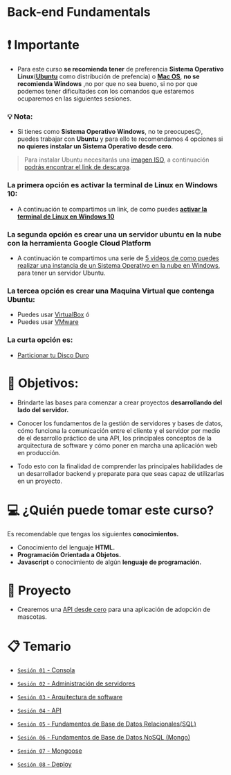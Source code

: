 # Back-end Fundamentals

# ❗ Importante

+ Para este curso **se recomienda tener** de preferencia **Sistema Operativo Linux**(**[Ubuntu](https://ubuntu.com)** como distribución de prefencia) o **[Mac OS](https://www.apple.com/mx/macos/what-is/)**, **no se recomienda Windows** ,no por que no sea bueno, si no por que podemos tener dificultades con los comandos que estaremos ocuparemos en las siguientes sesiones.


### 💡 Nota:

+ Si tienes como **Sistema Operativo Windows**, no te preocupes😉, puedes trabajar con **Ubuntu** y para ello te recomendamos 4 opciones si **no quieres instalar un Sistema Operativo desde cero**.

>Para instalar Ubuntu necesitarás una [imagen ISO](https://www.aboutespanol.com/que-es-una-imagen-iso-3507896), a  continuación [podrás encontrar el link de descarga](https://ubuntu.com/download/desktop).

  ### La primera opción es activar la terminal de Linux en Windows 10:
  + A continuación te compartimos un link, de como puedes [**activar la terminal de Linux en Windows 10**](https://www.neoguias.com/activar-terminal-linux-windows-10/)
  
  ### La segunda opción es crear una un servidor ubuntu en la nube con la herramienta **Google Cloud Platform**
  + A continuación te compartimos una serie de [5 videos de como puedes realizar una instancia de un Sistema Operativo en la nube en Windows](https://loom.com/share/folder/3a5b3c00881045f1812cb6363503a192), para tener un servidor Ubuntu.

  ### La tercea opción es crear una Maquina Virtual que contenga Ubuntu:
  + Puedes usar [VirtualBox](https://www.genbeta.com/paso-a-paso/como-crear-una-maquina-virtual-en-windows-para-ejecutar-linux) ó
  + Puedes usar [VMware](https://www.codigonaranja.com/instalar-linux-windows-10-usando-una-maquina-virtual)
  
  ### La curta opción es:
  + [Particionar tu Disco Duro](https://www.xataka.com/basics/particiones-de-disco-duro-que-son-y-como-hacerlas-en-windows)

# 🎯 Objetivos:

- Brindarte las bases para comenzar a crear proyectos **desarrollando del lado del servidor.**

- Conocer los fundamentos de la gestión de servidores y bases de datos, cómo funciona la comunicación entre el cliente y el servidor por medio de el desarrollo práctico de una API, los principales conceptos de la arquitectura de software y cómo poner en marcha una aplicación web en producción.

- Todo esto con la finalidad de comprender las principales habilidades de un desarrollador backend y preparate para que seas capaz de utilizarlas en un proyecto.

# 💻 ¿Quién puede tomar este curso?
Es recomendable que tengas los siguientes **conocimientos.**
- Conocimiento del lenguaje **HTML.**
- **Programación Orientada a Objetos.**
- **Javascript** o conocimiento de algún **lenguaje de programación.**

# 🚀 Proyecto

- Crearemos una [API desde cero](./Sesion-03/Ejemplo-02) para una aplicación de adopción de mascotas.

# 📋 Temario

- [`Sesión 01` - Consola](Sesion-01/)

- [`Sesión 02` - Administración de servidores](Sesion-02)

- [`Sesión 03` - Arquitectura de software](Sesion-03)

- [`Sesión 04` - API](Sesion-04)

- [`Sesión 05` - Fundamentos de Base de Datos Relacionales(SQL)](Sesion-05)

- [`Sesión 06` - Fundamentos de Base de Datos NoSQL (Mongo)](Sesion-06)

- [`Sesión 07` - Mongoose](Sesion-07)

- [`Sesión 08` - Deploy](Sesion-08)
